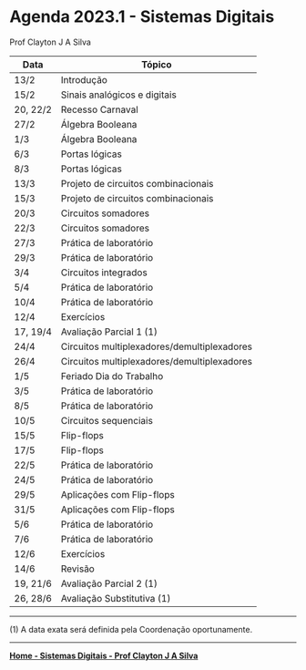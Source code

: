 # Agenda 2023.1 - Sistemas Digitais
Prof Clayton J A Silva

| Data | Tópico |
| ---- | ------ |
| 13/2 | Introdução | 
| 15/2 | Sinais analógicos e digitais |
| 20, 22/2 | Recesso Carnaval |
| 27/2 | Álgebra Booleana |
| 1/3 | Álgebra Booleana |
| 6/3 | Portas lógicas |
| 8/3 | Portas lógicas |
| 13/3 | Projeto de circuitos combinacionais |
| 15/3 | Projeto de circuitos combinacionais |
| 20/3 | Circuitos somadores |
| 22/3 | Circuitos somadores |
| 27/3 | Prática de laboratório |
| 29/3 | Prática de laboratório |
| 3/4 | Circuitos integrados |
| 5/4 | Prática de laboratório |
| 10/4 | Prática de laboratório |
| 12/4 | Exercícios |
| 17, 19/4 | Avaliação Parcial 1 (1) |
| 24/4 | Circuitos multiplexadores/demultiplexadores |
| 26/4 | Circuitos multiplexadores/demultiplexadores |
| 1/5 | Feriado Dia do Trabalho |
| 3/5 | Prática de laboratório |
| 8/5 | Prática de laboratório |
| 10/5 | Circuitos sequenciais |
| 15/5 | Flip-flops |
| 17/5 | Flip-flops |
| 22/5 | Prática de laboratório |
| 24/5 | Prática de laboratório |
| 29/5 | Aplicações com Flip-flops  |
| 31/5 | Aplicações com Flip-flops |
| 5/6 | Prática de laboratório |
| 7/6 | Prática de laboratório |
| 12/6 | Exercícios |
| 14/6 | Revisão |
| 19, 21/6 | Avaliação Parcial 2 (1) |
| 26, 28/6 | Avaliação Substitutiva (1) |

___
(1) A data exata será definida pela Coordenação oportunamente.

___
**[Home - Sistemas Digitais - Prof Clayton J A Silva](https://claytonjasilva.github.io/sisdig.html)**

